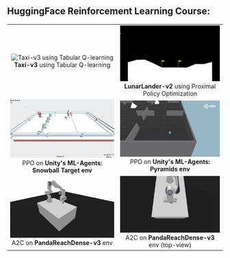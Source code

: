 ## HuggingFace Reinforcement Learning Course:

<table>
  <tr>
    <td align="center">
      <img src="Media/Qlearning-Taxi-v3.gif" alt="Taxi-v3 using Tabular Q-learning" width="300"/><br/>
      <strong>Taxi-v3</strong> using Tabular Q-learning
    </td>
    <td align="center">
      <img src="Media/ppo-LunarLander-v2.gif" alt="LunarLander-v2 using PPO" width="300"/><br/>
      <strong>LunarLander-v2</strong> using Proximal Policy Optimization
    </td>
  </tr>

  <tr>
    <td align="center">
      <img src="Media/MLAgentsSnowballTarget.gif" alt="PPO on Unity's MLAgent: SnowballTarget" width="300"/><br/>
      PPO on <strong>Unity's ML-Agents: Snowball Target env</strong>
    </td>
    <td align="center">
      <img src="Media/MLAgentsPyramids.gif" alt="PPO on Unity's MLAgent: Pyramids" width="300"/><br/>
      PPO on <strong>Unity's ML-Agents: Pyramids env</strong>
    </td>
  </tr>

  <tr>
    <td align="center">
      <img src="Media/a2c-pandaGym.gif" alt="A2C on panda-gym's PandaReachDense-v3 env"/><br/>
      A2C on<strong> PandaReachDense-v3</strong> env
    </td>
    <td align="center">
      <img src="Media/a2c-pandaGym-top.gif" alt="A2C on panda-gym's PandaReachDense-v3 env (top-view)" width="300"/><br/>
      A2C on <strong>PandaReachDense-v3 </strong>env (top-view)
    </td>
  </tr>

</table>
